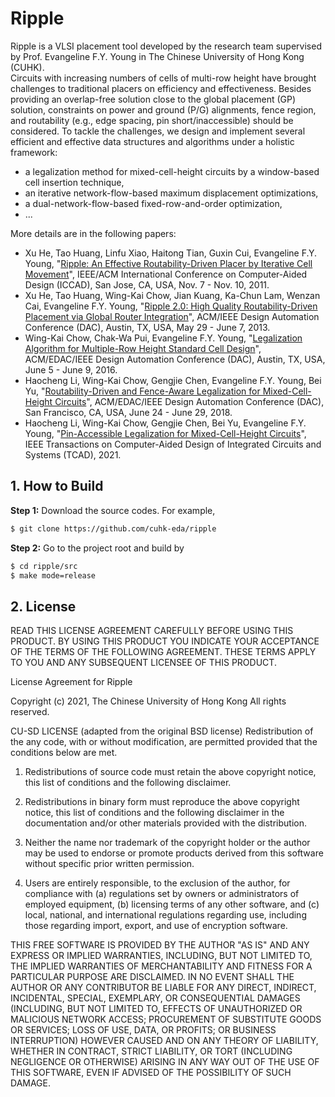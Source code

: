 # Ripple
Ripple is a VLSI placement tool developed by the research team supervised by Prof. Evangeline F.Y. Young in The Chinese University of Hong Kong (CUHK).  
Circuits with increasing numbers of cells of multi-row height have brought challenges to traditional placers on efficiency and effectiveness.
Besides providing an overlap-free solution close to the global placement (GP) solution, constraints on power and ground (P/G) alignments, fence region, and routability (e.g., edge spacing, pin short/inaccessible) should be considered.
To tackle the challenges, we design and implement several efficient and effective data structures and algorithms under a holistic framework:
* a legalization method for mixed-cell-height circuits by a window-based cell insertion technique,
* an iterative network-flow-based maximum displacement optimizations,
* a dual-network-flow-based fixed-row-and-order optimization,
* ...

More details are in the following papers:
* Xu He, Tao Huang, Linfu Xiao, Haitong Tian, Guxin Cui, Evangeline F.Y. Young, "[Ripple: An Effective Routability-Driven Placer by Iterative Cell Movement](https://doi.org/10.1109/ICCAD.2011.6105308)", IEEE/ACM International Conference on Computer-Aided Design (ICCAD), San Jose, CA, USA, Nov. 7 - Nov. 10, 2011.
* Xu He, Tao Huang, Wing-Kai Chow, Jian Kuang, Ka-Chun Lam, Wenzan Cai, Evangeline F.Y. Young, "[Ripple 2.0: High Quality Routability-Driven Placement via Global Router Integration](https://doi.org/10.1145/2463209.2488922)", ACM/IEEE Design Automation Conference (DAC), Austin, TX, USA, May 29 - June 7, 2013.
* Wing-Kai Chow, Chak-Wa Pui, Evangeline F.Y. Young, "[Legalization Algorithm for Multiple-Row Height Standard Cell Design](https://doi.org/10.1145/2897937.2898038)", ACM/EDAC/IEEE Design Automation Conference (DAC), Austin, TX, USA, June 5 - June 9, 2016.
* Haocheng Li, Wing-Kai Chow, Gengjie Chen, Evangeline F.Y. Young, Bei Yu, "[Routability-Driven and Fence-Aware Legalization for Mixed-Cell-Height Circuits](https://doi.org/10.1145/3195970.3196107)", ACM/EDAC/IEEE Design Automation Conference (DAC), San Francisco, CA, USA, June 24 - June 29, 2018.
* Haocheng Li, Wing-Kai Chow, Gengjie Chen, Bei Yu, Evangeline F.Y. Young, "[Pin-Accessible Legalization for Mixed-Cell-Height Circuits](https://doi.org/10.1109/TCAD.2021.3053223)", IEEE Transactions on Computer-Aided Design of Integrated Circuits and Systems (TCAD), 2021.

## 1. How to Build

**Step 1:** Download the source codes. For example,
~~~bash
$ git clone https://github.com/cuhk-eda/ripple
~~~

**Step 2:** Go to the project root and build by
~~~bash
$ cd ripple/src
$ make mode=release
~~~

## 2. License

READ THIS LICENSE AGREEMENT CAREFULLY BEFORE USING THIS PRODUCT. BY USING THIS PRODUCT YOU INDICATE YOUR ACCEPTANCE OF THE TERMS OF THE FOLLOWING AGREEMENT. THESE TERMS APPLY TO YOU AND ANY SUBSEQUENT LICENSEE OF THIS PRODUCT.



License Agreement for Ripple



Copyright (c) 2021, The Chinese University of Hong Kong
All rights reserved.



CU-SD LICENSE (adapted from the original BSD license) Redistribution of the any code, with or without modification, are permitted provided that the conditions below are met. 



1. Redistributions of source code must retain the above copyright notice, this
   list of conditions and the following disclaimer.



2. Redistributions in binary form must reproduce the above copyright notice,
   this list of conditions and the following disclaimer in the documentation
   and/or other materials provided with the distribution.



3. Neither the name nor trademark of the copyright holder or the author may be used to endorse or promote products derived from this software without specific prior written permission.



4. Users are entirely responsible, to the exclusion of the author, for compliance with (a) regulations set by owners or administrators of employed equipment, (b) licensing terms of any other software, and (c) local, national, and international regulations regarding use, including those regarding import, export, and use of encryption software.



THIS FREE SOFTWARE IS PROVIDED BY THE AUTHOR "AS IS" AND ANY EXPRESS OR IMPLIED WARRANTIES, INCLUDING, BUT NOT LIMITED TO, THE IMPLIED WARRANTIES OF MERCHANTABILITY AND FITNESS FOR A PARTICULAR PURPOSE ARE DISCLAIMED. IN NO EVENT SHALL THE AUTHOR OR ANY CONTRIBUTOR BE LIABLE FOR ANY DIRECT, INDIRECT, INCIDENTAL, SPECIAL, EXEMPLARY, OR CONSEQUENTIAL DAMAGES (INCLUDING, BUT NOT LIMITED TO, EFFECTS OF UNAUTHORIZED OR MALICIOUS NETWORK ACCESS; PROCUREMENT OF SUBSTITUTE GOODS OR SERVICES; LOSS OF USE, DATA, OR PROFITS; OR BUSINESS INTERRUPTION) HOWEVER CAUSED AND ON ANY THEORY OF LIABILITY, WHETHER IN CONTRACT, STRICT LIABILITY, OR TORT (INCLUDING NEGLIGENCE OR OTHERWISE) ARISING IN ANY WAY OUT OF THE USE OF THIS SOFTWARE, EVEN IF ADVISED OF THE POSSIBILITY OF SUCH DAMAGE.
